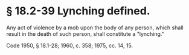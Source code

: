 # § 18.2-39 Lynching defined.

<p>Any act of violence by a mob upon the body of any person, which shall result in the death of such person, shall constitute a "lynching."</p><p>Code 1950, § 18.1-28; 1960, c. 358; 1975, cc. 14, 15.</p>
